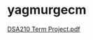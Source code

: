 # yagmurgecm

[DSA210 Term Project.pdf](https://github.com/user-attachments/files/19143706/DSA210.Term.Project.pdf)
